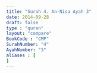 ```yaml
---
title: "Surah 4. An-Nisa Ayah 3"
date: 2014-09-28
draft: false
type : "quran"
layout: "compare"
BookCode : "CMP"
SurahNumber: "4"
AyahNumber: "3"
aliases : [
]
---
```


